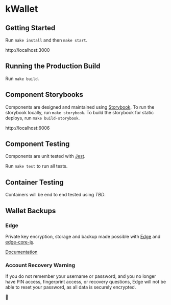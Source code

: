 # kWallet

## Getting Started
Run `make install` and then `make start`.

http://localhost:3000

## Running the Production Build
Run `make build`.

## Component Storybooks
Components are designed and maintained using [Storybook](https://github.com/storybooks/storybook).
To run the storybook locally, run `make storybook`. To build the storybook for static deploys, run `make build-storybook`.

http://localhost:6006

## Component Testing
Components are unit tested with [Jest](https://github.com/facebook/jest).

Run `make test` to run all tests.

## Container Testing
Containers will be end to end tested using *TBD*.

## Wallet Backups

### Edge
Private key encryption, storage and backup made possible with [Edge](https://edgesecure.co/) and
[edge-core-js](https://github.com/Airbitz/edge-core-js).

[Documentation](https://developer.airbitz.co/javascript/)

### Account Recovery Warning
If you do not remember your username or password, and you no longer have PIN access, fingerprint access, or recovery questions, Edge will not be able to reset your password, as all data is securely encrypted.

🐨
